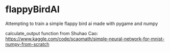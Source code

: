 # flappyBirdAI
Attempting to train a simple flappy bird ai made with pygame and numpy

calculate_output function from Shuhao Cao:
  https://www.kaggle.com/code/scaomath/simple-neural-network-for-mnist-numpy-from-scratch
